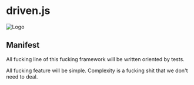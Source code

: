 # driven.js
![Logo](https://cdn.rawgit.com/carlosmaniero/driven.js/6fdf7985504581451fbfe705fc3ddaccf7e52680/assets/img/logo.svg)

## Manifest

All fucking line of this fucking framework will be written oriented by tests.

All fucking feature  will be simple.
Complexity is a fucking shit that we don't need to deal.
